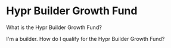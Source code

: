 # Hypr Builder Growth Fund

What is the Hypr Builder Growth Fund?&#x20;

I'm a builder. How do I qualify for the Hypr Builder Growth Fund?
